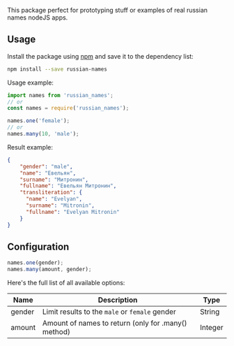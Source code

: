 This package perfect for prototyping stuff or examples of real russian names nodeJS apps.

## Usage

Install the package using [npm](https://www.npmjs.com) and save it to the dependency list:

```bash
npm install --save russian-names
```

Usage example:

```js
import names from 'russian_names';
// or
const names = require('russian_names');

names.one('female');
// or
names.many(10, 'male');
```

Result example:

```json
{
    "gender": "male",
    "name": "Евельян",
    "surname": "Митронин",
    "fullname": "Евельян Митронин",
    "transliteration": {
      "name": "Evelyan",
      "surname": "Mitronin",
      "fullname": "Evelyan Mitronin"
    }
}

```

## Configuration

```js
names.one(gender); 
names.many(amount, gender);
```

Here's the full list of all available options:

| Name | Description | Type |
| ---- | ----------- | ---- |
| gender | Limit results to the `male` or `female` gender | String |
| amount | Amount of names to return (only for .many() method) | Integer |

